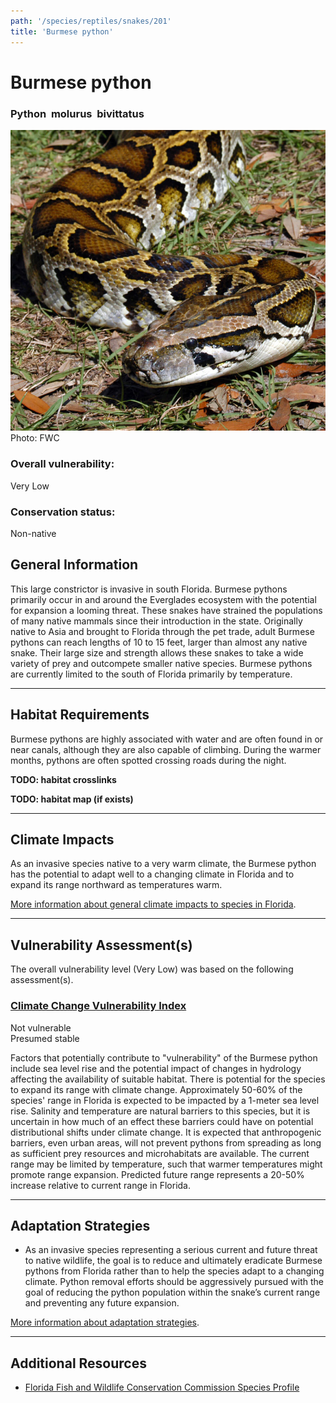 ```yaml
---
path: '/species/reptiles/snakes/201'
title: 'Burmese python'
---
```


# Burmese python

### Python  molurus  bivittatus

<div id="TopSection">

<div class="header-photo"><img src="201.jpg" alt="Photo for Burmese python"/>
<figcaption>Photo: FWC</figcaption></div>

<div>

### Overall vulnerability:

<div class="vulnerability vulnerability-low">Very Low</div>

### Conservation status:

Non-native

</div>
</div>

## General Information

This large constrictor is invasive in south Florida.  Burmese pythons primarily occur in and around the Everglades ecosystem with the potential for expansion a looming threat.  These snakes have strained the populations of many native mammals since their introduction in the state.  Originally native to Asia and brought to Florida through the pet trade, adult Burmese pythons can reach lengths of 10 to 15 feet, larger than almost any native snake.  Their large size and strength allows these snakes to take a wide variety of prey and outcompete smaller native species.  Burmese pythons are currently limited to the south of Florida primarily by temperature.

<hr />

## Habitat Requirements



Burmese pythons are highly associated with water and are often found in or near canals, although they are also capable of climbing.  During the warmer months, pythons are often spotted crossing roads during the night.

**TODO: habitat crosslinks**

**TODO: habitat map (if exists)**

<hr />

## Climate Impacts

As an invasive species native to a very warm climate, the Burmese python has the potential to adapt well to a changing climate in Florida and to expand its range northward as temperatures warm.

[More information about general climate impacts to species in Florida](/impacts/species).



<hr />

## Vulnerability Assessment(s)

The overall vulnerability level (Very Low) was based on the following assessment(s).
#### 
<div class="vulnerability-header">
<h3><a href="/impacts/vulnerability/ccvi">Climate Change Vulnerability Index</a></h3>
<div class="vulnerability vulnerability-not">Not vulnerable <br/> Presumed stable</div>
</div> 

Factors that potentially contribute to "vulnerability" of the Burmese python include sea level rise and the potential impact of changes in hydrology affecting the availability of suitable habitat.  There is potential for the species to expand its range with climate change. Approximately 50-60% of the species' range in Florida is expected to be impacted by a 1-meter sea level rise. Salinity and temperature are natural barriers to this species, but it is uncertain in how much of an effect these barriers could have on potential distributional shifts under climate change.  It is expected that anthropogenic barriers, even urban areas, will not prevent pythons from spreading as long as sufficient prey resources and microhabitats are available.  The current range may be limited by temperature, such that warmer temperatures might promote range expansion.  Predicted future range represents a 20-50% increase relative to current range in Florida.


<hr />

## Adaptation Strategies

- As an invasive species representing a serious current and future threat to native wildlife, the goal is to reduce and ultimately eradicate Burmese pythons from Florida rather than to help the species adapt to a changing climate.  Python removal efforts should be aggressively pursued with the goal of reducing the python population within the snake’s current range and preventing any future expansion.

[More information about adaptation strategies](/strategies).

<hr />


## Additional Resources

- [Florida Fish and Wildlife Conservation Commission Species Profile](https://myfwc.com/wildlifehabitats/nonnatives/reptiles/snakes/burmese-python/)
